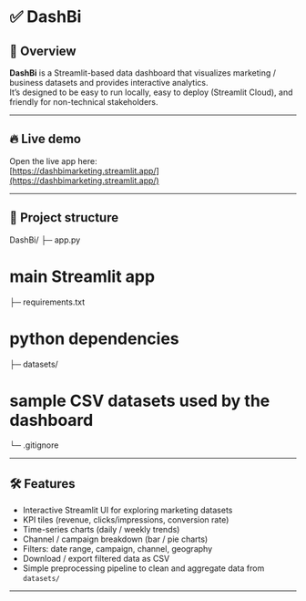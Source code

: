# ✅ DashBi
## 📌 Overview

**DashBi** is a Streamlit-based data dashboard that visualizes marketing / business datasets and provides interactive analytics.  
It’s designed to be easy to run locally, easy to deploy (Streamlit Cloud), and friendly for non-technical stakeholders.

---

## 🔥 Live demo

Open the live app here:  
[https://dashbimarketing.streamlit.app/](https://dashbimarketing.streamlit.app/)

---

## 🧩 Project structure

DashBi/
├─ app.py 
# main Streamlit app
├─ requirements.txt 
# python dependencies
├─ datasets/ 
# sample CSV datasets used by the dashboard
└─ .gitignore


---

## 🛠️ Features

- Interactive Streamlit UI for exploring marketing datasets
- KPI tiles (revenue, clicks/impressions, conversion rate)
- Time-series charts (daily / weekly trends)
- Channel / campaign breakdown (bar / pie charts)
- Filters: date range, campaign, channel, geography
- Download / export filtered data as CSV
- Simple preprocessing pipeline to clean and aggregate data from `datasets/`

---


